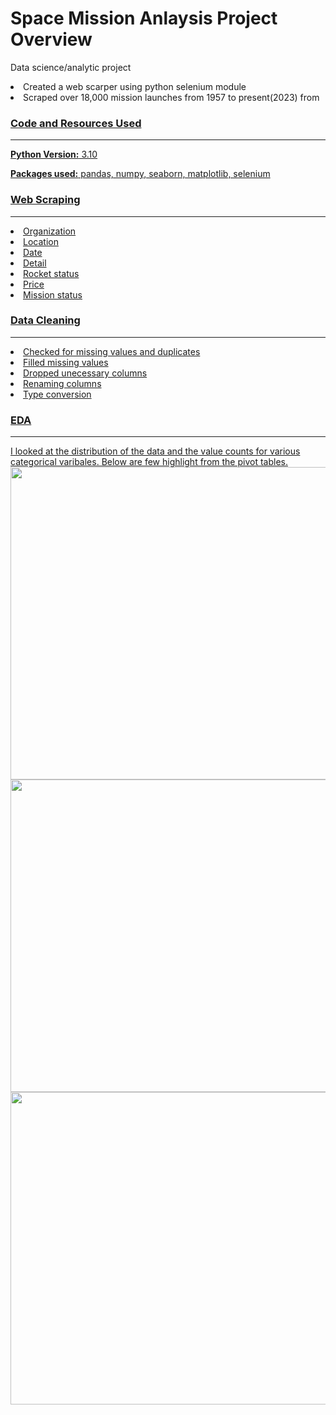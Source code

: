 # Space Mission Anlaysis Project Overview
Data science/analytic project
<li>Created a web scarper using python selenium module</li>
<li>Scraped over 18,000 mission launches from 1957 to present(2023) from <a href="https://nextspaceflight.com/"</a></li>

<h3><b> Code and Resources Used</b></h3>
<hr>
  <p><b>Python Version:</b> 3.10</p>
  <p><b>Packages used:</b> pandas, numpy, seaborn, matplotlib, selenium</p>
  
<h3><b> Web Scraping </b></h3>
<hr>
<li>Organization</li>
<li>Location</li>
<li>Date</li>
<li>Detail</li>
<li>Rocket status</li>
<li>Price</li>
<li>Mission status</li>

<h3><b> Data Cleaning </b></h3>
<hr>
<li>Checked for missing values and duplicates</li>
<li>Filled missing values</li>
<li>Dropped unecessary columns</li>
<li>Renaming columns</li>
<li>Type conversion</li>

<h3><b> EDA </b></h3>
<hr>
I looked at the distribution of the data and the value counts for various categorical varibales. Below are few highlight from the pivot tables.
<img src= "https://user-images.githubusercontent.com/47937864/221653171-55b60adb-b554-43e9-9d43-7c4b4f8f2a34.png" width="800" height="500">
<img src="https://user-images.githubusercontent.com/47937864/221653093-0cc8556f-0194-47ad-bfdb-db91adc8f760.png" width="800" height="500" >
<img src="https://user-images.githubusercontent.com/47937864/221653003-2b468888-ee38-4b1c-858b-d5ee388656bb.png" width="800" height="500">

